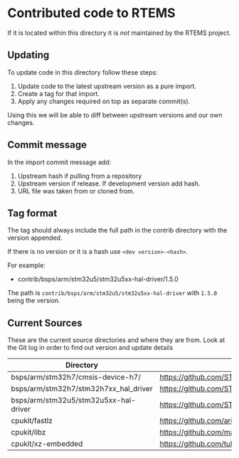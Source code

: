 # Contributed code to RTEMS

If it is located within this directory it is *not* maintained by the RTEMS
project.

## Updating

To update code in this directory follow these steps:

1. Update code to the latest upstream version as a pure import.
2. Create a tag for that import.
3. Apply any changes required on top as separate commit(s).

Using this we will be able to diff between upstream versions and our own
changes.

## Commit message

In the import commit message add:

1. Upstream hash if pulling from a repository
2. Upstream version if release. If development version add hash.
3. URL file was taken from or cloned from.

## Tag format

The tag should always include the full path in the contrib directory with the
version appended.

If there is no version or it is a hash use `<dev version>-<hash>`.

For example:

- contrib/bsps/arm/stm32u5/stm32u5xx-hal-driver/1.5.0

The path is `contrib/bsps/arm/stm32u5/stm32u5xx-hal-driver` with `1.5.0` being the version.

## Current Sources

These are the current source directories and where they are from. Look at the
Git log in order to find out version and update details

| Directory                             | Source                                                         |
| ------------------------------------- | -------------------------------------------------------------- |
| bsps/arm/stm32h7/cmsis-device-h7/     | https://github.com/STMicroelectronics/cmsis_device_h7.git      |
| bsps/arm/stm32h7/stm32h7xx_hal_driver | https://github.com/STMicroelectronics/stm32u5xx-hal-driver     |
| bsps/arm/stm32u5/stm32u5xx-hal-driver | https://github.com/STMicroelectronics/stm32h7xx_hal_driver.git |
| cpukit/fastlz                         | https://github.com/ariya/FastLZ                                |
| cpukit/libz                           | https://github.com/madler/zlib                                 |
| cpukit/xz-embedded                    | https://github.com/tukaani-project/xz-embedded                 |

